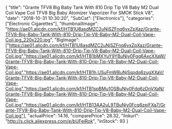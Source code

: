 {
	"title": "Grante TFV8 Big Baby Tank With 810 Drip Tip V8 Baby M2 Dual Coil Vape Coil TFV8 Big Baby  Atomizer Vaporizer For SMOK Stick V8",
	"date": "2018-10-31 10:30:20",
	"SubCat": ["Electronics"],
	"categories": ["Electronic Cigarettes"],
	"thumbnailImage": "https://ae01.alicdn.com/kf/HTB1U8asdMZC2uNjSZFnq6yxZpXaz/Grante-TFV8-Big-Baby-Tank-With-810-Drip-Tip-V8-Baby-M2-Dual-Coil-Vape-Coil.jpg_220x220.jpg",
	"BigImage": ["https://ae01.alicdn.com/kf/HTB1U8asdMZC2uNjSZFnq6yxZpXaz/Grante-TFV8-Big-Baby-Tank-With-810-Drip-Tip-V8-Baby-M2-Dual-Coil-Vape-Coil.jpg","https://ae01.alicdn.com/kf/HTB1bMXYuY9YBuNjy0Fgq6AxcXXaW/Grante-TFV8-Big-Baby-Tank-With-810-Drip-Tip-V8-Baby-M2-Dual-Coil-Vape-Coil.jpg","https://ae01.alicdn.com/kf/HTB1h.USuFmWBuNjSspdq6zugXXaV/Grante-TFV8-Big-Baby-Tank-With-810-Drip-Tip-V8-Baby-M2-Dual-Coil-Vape-Coil.jpg","https://ae01.alicdn.com/kf/HTB1spBMu1OSBuNjy0Fdq6zDnVXaN/Grante-TFV8-Big-Baby-Tank-With-810-Drip-Tip-V8-Baby-M2-Dual-Coil-Vape-Coil.jpg","https://ae01.alicdn.com/kf/HTB13AA2uL9TBuNjy0Fcq6zeiFXa7/Grante-TFV8-Big-Baby-Tank-With-810-Drip-Tip-V8-Baby-M2-Dual-Coil-Vape-Coil.jpg"],
	"actualPrice": 14.16,
	"comparePrice": 28.32,
	"linkurl": "http://s.click.aliexpress.com/e/bUFeiRok",
	"inStock": 93
}
